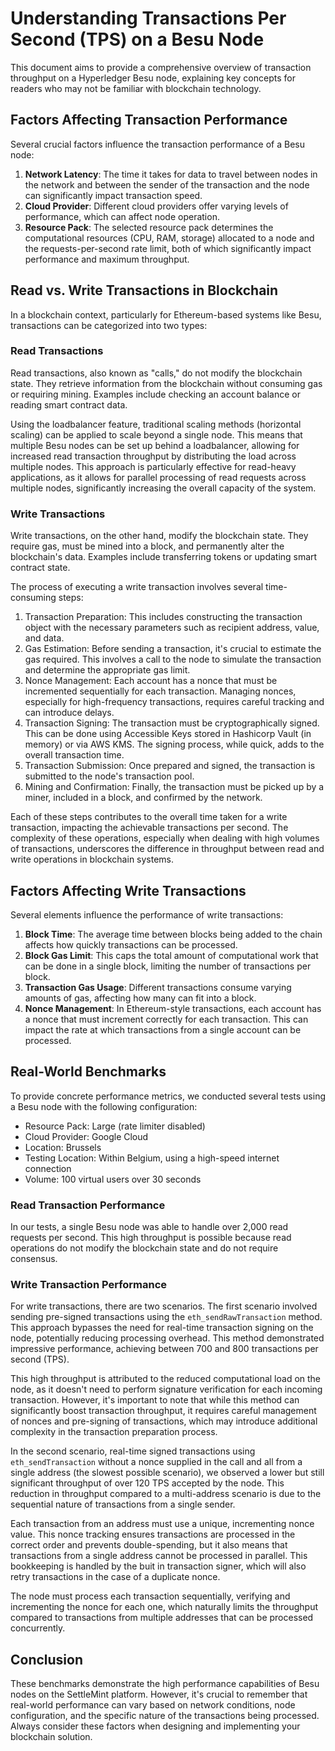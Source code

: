 # Understanding Transactions Per Second (TPS) on a Besu Node

This document aims to provide a comprehensive overview of transaction throughput on a Hyperledger Besu node, explaining key concepts for readers who may not be familiar with blockchain technology.

## Factors Affecting Transaction Performance

Several crucial factors influence the transaction performance of a Besu node:

1. **Network Latency**: The time it takes for data to travel between nodes in the network and between the sender of the transaction and the node can significantly impact transaction speed.
2. **Cloud Provider**: Different cloud providers offer varying levels of performance, which can affect node operation.
3. **Resource Pack**: The selected resource pack determines the computational resources (CPU, RAM, storage) allocated to a node and the requests-per-second rate limit, both of which significantly impact performance and maximum throughput.

## Read vs. Write Transactions in Blockchain

In a blockchain context, particularly for Ethereum-based systems like Besu, transactions can be categorized into two types:

### Read Transactions

Read transactions, also known as "calls," do not modify the blockchain state. They retrieve information from the blockchain without consuming gas or requiring mining. Examples include checking an account balance or reading smart contract data.

Using the loadbalancer feature, traditional scaling methods (horizontal scaling) can be applied to scale beyond a single node. This means that multiple Besu nodes can be set up behind a loadbalancer, allowing for increased read transaction throughput by distributing the load across multiple nodes. This approach is particularly effective for read-heavy applications, as it allows for parallel processing of read requests across multiple nodes, significantly increasing the overall capacity of the system.

### Write Transactions

Write transactions, on the other hand, modify the blockchain state. They require gas, must be mined into a block, and permanently alter the blockchain's data. Examples include transferring tokens or updating smart contract state.

The process of executing a write transaction involves several time-consuming steps:

1. Transaction Preparation: This includes constructing the transaction object with the necessary parameters such as recipient address, value, and data.
2. Gas Estimation: Before sending a transaction, it's crucial to estimate the gas required. This involves a call to the node to simulate the transaction and determine the appropriate gas limit.
3. Nonce Management: Each account has a nonce that must be incremented sequentially for each transaction. Managing nonces, especially for high-frequency transactions, requires careful tracking and can introduce delays.
4. Transaction Signing: The transaction must be cryptographically signed. This can be done using Accessible Keys stored in Hashicorp Vault (in memory) or via AWS KMS. The signing process, while quick, adds to the overall transaction time.
5. Transaction Submission: Once prepared and signed, the transaction is submitted to the node's transaction pool.
6. Mining and Confirmation: Finally, the transaction must be picked up by a miner, included in a block, and confirmed by the network.

Each of these steps contributes to the overall time taken for a write transaction, impacting the achievable transactions per second. The complexity of these operations, especially when dealing with high volumes of transactions, underscores the difference in throughput between read and write operations in blockchain systems.

## Factors Affecting Write Transactions

Several elements influence the performance of write transactions:

1. **Block Time**: The average time between blocks being added to the chain affects how quickly transactions can be processed.
2. **Block Gas Limit**: This caps the total amount of computational work that can be done in a single block, limiting the number of transactions per block.
3. **Transaction Gas Usage**: Different transactions consume varying amounts of gas, affecting how many can fit into a block.
4. **Nonce Management**: In Ethereum-style transactions, each account has a nonce that must increment correctly for each transaction. This can impact the rate at which transactions from a single account can be processed.

## Real-World Benchmarks

To provide concrete performance metrics, we conducted several tests using a Besu node with the following configuration:

- Resource Pack: Large (rate limiter disabled)
- Cloud Provider: Google Cloud
- Location: Brussels
- Testing Location: Within Belgium, using a high-speed internet connection
- Volume: 100 virtual users over 30 seconds

### Read Transaction Performance

In our tests, a single Besu node was able to handle over 2,000 read requests per second. This high throughput is possible because read operations do not modify the blockchain state and do not require consensus.

### Write Transaction Performance

For write transactions, there are two scenarios. The first scenario involved sending pre-signed transactions using the `eth_sendRawTransaction` method. This approach bypasses the need for real-time transaction signing on the node, potentially reducing processing overhead. This method demonstrated impressive performance, achieving between 700 and 800 transactions per second (TPS).

This high throughput is attributed to the reduced computational load on the node, as it doesn't need to perform signature verification for each incoming transaction. However, it's important to note that while this method can significantly boost transaction throughput, it requires careful management of nonces and pre-signing of transactions, which may introduce additional complexity in the transaction preparation process.

In the second scenario, real-time signed transactions using `eth_sendTransaction` without a nonce supplied in the call and all from a single address (the slowest possible scenario), we observed a lower but still significant throughput of over 120 TPS accepted by the node. This reduction in throughput compared to a multi-address scenario is due to the sequential nature of transactions from a single sender.

Each transaction from an address must use a unique, incrementing nonce value. This nonce tracking ensures transactions are processed in the correct order and prevents double-spending, but it also means that transactions from a single address cannot be processed in parallel. This bookkeeping is handled by the buit in transaction signer, which will also retry transactions in the case of a duplicate nonce.

The node must process each transaction sequentially, verifying and incrementing the nonce for each one, which naturally limits the throughput compared to transactions from multiple addresses that can be processed concurrently.

## Conclusion

These benchmarks demonstrate the high performance capabilities of Besu nodes on the SettleMint platform. However, it's crucial to remember that real-world performance can vary based on network conditions, node configuration, and the specific nature of the transactions being processed. Always consider these factors when designing and implementing your blockchain solution.
